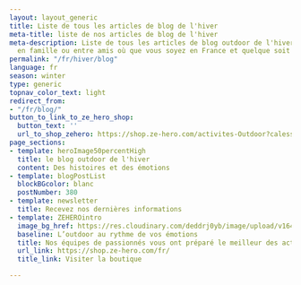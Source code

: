 ```yaml
---
layout: layout_generic
title: Liste de tous les articles de blog de l'hiver
meta-title: liste de nos articles de blog de l'hiver
meta-description: Liste de tous les articles de blog outdoor de l'hiver à partager
  en famille ou entre amis où que vous soyez en France et quelque soit votre niveau
permalink: "/fr/hiver/blog"
language: fr
season: winter
type: generic
topnav_color_text: light
redirect_from:
- "/fr/blog/"
button_to_link_to_ze_hero_shop:
  button_text: ''
  url_to_shop_zehero: https://shop.ze-hero.com/activites-Outdoor?calessonstype=all&catypegenderlistwinter=all&calessonsactivitytype=Ski&start-date=21%2F11%2F2021
page_sections:
- template: heroImage50percentHigh
  title: le blog outdoor de l'hiver
  content: Des histoires et des émotions
- template: blogPostList
  blockBGcolor: blanc
  postNumber: 380
- template: newsletter
  title: Recevez nos dernières informations
- template: ZEHEROintro
  image_bg_href: https://res.cloudinary.com/deddrj0yb/image/upload/v1645714273/groupe/montblanc-escalade/logo/bandeau-zehero-marchand_rvjdy1.png
  baseline: L’outdoor au rythme de vos émotions
  title: Nos équipes de passionnés vous ont préparé le meilleur des activités outdoor
  url_link: https://shop.ze-hero.com/fr/
  title_link: Visiter la boutique

---
```

